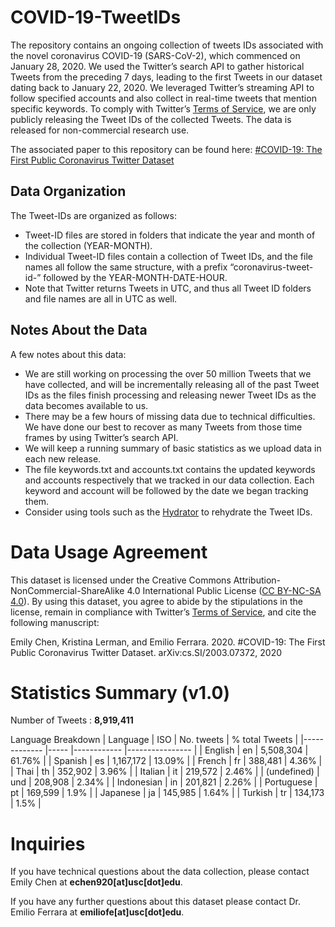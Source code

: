# COVID-19-TweetIDs

The repository contains an ongoing collection of tweets IDs associated with the novel coronavirus COVID-19 (SARS-CoV-2), which commenced on January 28, 2020. We used the Twitter’s search API to gather historical Tweets from the preceding 7 days, leading to the first Tweets in our dataset dating back to January 22, 2020. We leveraged Twitter’s streaming API to follow specified accounts and also collect in real-time tweets that mention specific keywords. To comply with Twitter’s [Terms of Service](https://developer.twitter.com/en/developer-terms/agreement-and-policy), we are only publicly releasing the Tweet IDs of the collected Tweets. The data is released for non-commercial research use. 

The associated paper to this repository can be found here: [#COVID-19: The First Public Coronavirus Twitter Dataset](https://arxiv.org/abs/2003.07372)

## Data Organization
The Tweet-IDs are organized as follows:
* Tweet-ID files are stored in folders that indicate the year and month of the collection (YEAR-MONTH). 
* Individual Tweet-ID files contain a collection of Tweet IDs, and the file names all follow the same structure, with a prefix “coronavirus-tweet-id-” followed by the YEAR-MONTH-DATE-HOUR. 
* Note that Twitter returns Tweets in UTC, and thus all Tweet ID folders and file names are all in UTC as well. 

## Notes About the Data
A few notes about this data: 
* We are still working on processing the over 50 million Tweets that we have collected, and will be incrementally releasing all of the past Tweet IDs as the files finish processing and releasing newer Tweet IDs as the data becomes available to us.
* There may be a few hours of missing data due to technical difficulties. We have done our best to recover as many Tweets from those time frames by using Twitter’s search API. 
* We will keep a running summary of basic statistics as we upload data in each new release. 
* The file keywords.txt and accounts.txt contains the updated keywords and accounts respectively that we tracked in our data collection. Each keyword and account will be followed by the date we began tracking them. 
* Consider using tools such as the [Hydrator](https://github.com/DocNow/hydrator) to rehydrate the Tweet IDs. 

# Data Usage Agreement
This dataset is licensed under the Creative Commons Attribution-NonCommercial-ShareAlike 4.0 International Public License ([CC BY-NC-SA 4.0](https://creativecommons.org/licenses/by-nc-sa/4.0/)). By using this dataset, you agree to abide by the stipulations in the license, remain in compliance with Twitter’s [Terms of Service](https://developer.twitter.com/en/developer-terms/agreement-and-policy), and cite the following manuscript: 

Emily Chen, Kristina Lerman, and Emilio Ferrara. 2020. #COVID-19: The First Public Coronavirus Twitter Dataset.  arXiv:cs.SI/2003.07372, 2020

# Statistics Summary (v1.0)
Number of Tweets : **8,919,411**

Language Breakdown 
| Language        | ISO     | No. tweets     | % total Tweets |
|-------------    |-----    |------------    |----------------    |
| English         | en      | 5,508,304      | 61.76%             |
| Spanish         | es      | 1,167,172      | 13.09%             |
| French          | fr      | 388,481        | 4.36%              |
| Thai            | th      | 352,902        | 3.96%              |
| Italian         | it      | 219,572        | 2.46%              |
| (undefined)     | und     | 208,908        | 2.34%              |
| Indonesian      | in      | 201,821        | 2.26%              |
| Portuguese      | pt      | 169,599        | 1.9%               |
| Japanese        | ja      | 145,985        | 1.64%              |
| Turkish         | tr      | 134,173        | 1.5%               |

# Inquiries
If you have technical questions about the data collection, please contact Emily Chen at **echen920[at]usc[dot]edu**.

If you have any further questions about this dataset please contact Dr. Emilio Ferrara at **emiliofe[at]usc[dot]edu**.



